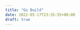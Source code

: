 ```yaml
---
title: "Go Build"
date: 2022-05-17T23:35:55+08:00
draft: true
---
```


[^1]: [Go Command](https://pkg.go.dev/cmd/go#hdr-Compile_packages_and_dependencies)